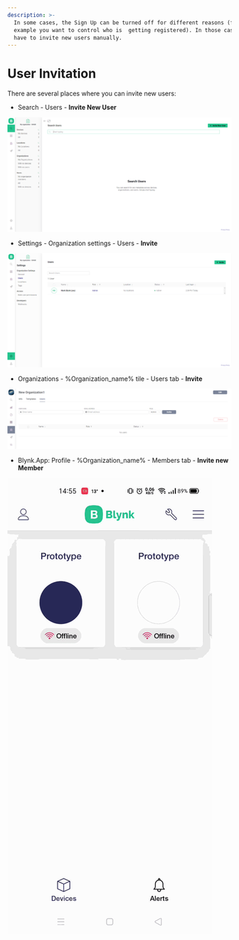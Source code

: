 ```yaml
---
description: >-
  In some cases, the Sign Up can be turned off for different reasons (for
  example you want to control who is  getting registered). In those cases you
  have to invite new users manually.
---
```


# User Invitation

There are several places where you can invite new users:

* Search - Users - **Invite New User**

![](../../.gitbook/assets/suinv.png)

* Settings - Organization settings - Users - **Invite**

![](../../.gitbook/assets/sosinv.png)

* Organizations - %Organization\_name% tile - Users tab - **Invite**

![](../../.gitbook/assets/orginv.png)

* Blynk.App: Profile - %Organization\_name% - Members tab - **Invite new Member**

![](../../.gitbook/assets/invite.gif)

